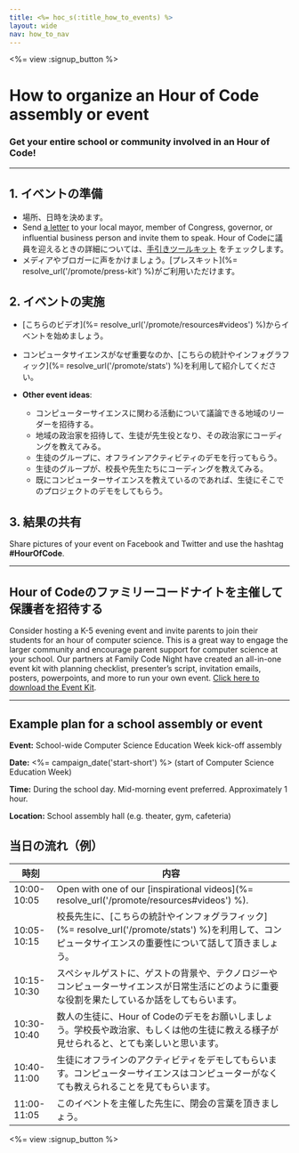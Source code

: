 ```yaml
---
title: <%= hoc_s(:title_how_to_events) %>
layout: wide
nav: how_to_nav
---
```

<%= view :signup_button %>

# How to organize an Hour of Code assembly or event

### Get your entire school or community involved in an Hour of Code!

* * *

## 1. イベントの準備

- 場所、日時を決めます。
- Send [a letter](https://hourofcode.com/promote/resources#sample-emails) to your local mayor, member of Congress, governor, or influential business person and invite them to speak. Hour of Codeに議員を迎えるときの詳細については、[手引きツールキット](%=localized_file('/files/elected-official.pdf')%) をチェックします。
- メディアやブロガーに声をかけましょう。[プレスキット](%= resolve_url('/promote/press-kit') %)がご利用いただけます。

## 2. イベントの実施

- [こちらのビデオ](%= resolve_url('/promote/resources#videos') %)からイベントを始めましょう。
- コンピュータサイエンスがなぜ重要なのか、[こちらの統計やインフォグラフィック](%= resolve_url('/promote/stats') %)を利用して紹介してください。   
      
    
- **Other event ideas**: 
    - コンピューターサイエンスに関わる活動について議論できる地域のリーダーを招待する。
    - 地域の政治家を招待して、生徒が先生役となり、その政治家にコーディングを教えてみる。
    - 生徒のグループに、オフラインアクティビティのデモを行ってもらう。
    - 生徒のグループが、校長や先生たちにコーディングを教えてみる。
    - 既にコンピューターサイエンスを教えているのであれば、生徒にそこでのプロジェクトのデモをしてもらう。

## 3. 結果の共有

Share pictures of your event on Facebook and Twitter and use the hashtag **#HourOfCode**.

* * *

## Hour of Codeのファミリーコードナイトを主催して保護者を招待する

Consider hosting a K-5 evening event and invite parents to join their students for an hour of computer science. This is a great way to engage the larger community and encourage parent support for computer science at your school. Our partners at Family Code Night have created an all-in-one event kit with planning checklist, presenter’s script, invitation emails, posters, powerpoints, and more to run your own event. [Click here to download the Event Kit](http://www.familycodenight.org/DownloadCodeDotOrg.html).

* * *

## Example plan for a school assembly or event

**Event:** School-wide Computer Science Education Week kick-off assembly

**Date:** <%= campaign_date('start-short') %> (start of Computer Science Education Week)

**Time:** During the school day. Mid-morning event preferred. Approximately 1 hour.

**Location:** School assembly hall (e.g. theater, gym, cafeteria)

## 当日の流れ（例）

| 時刻          | 内容                                                                                               |
| ----------- | ------------------------------------------------------------------------------------------------ |
| 10:00-10:05 | Open with one of our [inspirational videos](%= resolve_url('/promote/resources#videos') %).      |
| 10:05-10:15 | 校長先生に、[こちらの統計やインフォグラフィック](%= resolve_url('/promote/stats') %)を利用して、コンピュータサイエンスの重要性について話して頂きましょう。 |
| 10:15-10:30 | スペシャルゲストに、ゲストの背景や、テクノロジーやコンピューターサイエンスが日常生活にどのように重要な役割を果たしているか話をしてもらいます。                          |
| 10:30-10:40 | 数人の生徒に、Hour of Codeのデモをお願いしましょう。学校長や政治家、もしくは他の生徒に教える様子が見せられると、とても楽しいと思います。                       |
| 10:40-11:00 | 生徒にオフラインのアクティビティをデモしてもらいます。コンピューターサイエンスはコンピューターがなくても教えられることを見てもらいます。                             |
| 11:00-11:05 | このイベントを主催した先生に、閉会の言葉を頂きましょう。                                                                     |

<%= view :signup_button %>